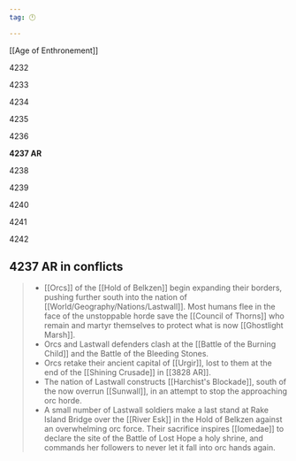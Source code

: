 ```yaml
---
tag: 🕛

---
```

[[Age of Enthronement]]


4232

4233

4234

4235

4236

**4237 AR**

4238

4239

4240

4241

4242



## 4237 AR in conflicts

>  - [[Orcs]] of the [[Hold of Belkzen]] begin expanding their borders, pushing further south into the nation of [[World/Geography/Nations/Lastwall]]. Most humans flee in the face of the unstoppable horde save the [[Council of Thorns]] who remain and martyr themselves to protect what is now [[Ghostlight Marsh]].
>  - Orcs and Lastwall defenders clash at the [[Battle of the Burning Child]] and the Battle of the Bleeding Stones.
>  - Orcs retake their ancient capital of [[Urgir]], lost to them at the end of the [[Shining Crusade]] in [[3828 AR]].
>  - The nation of Lastwall constructs [[Harchist's Blockade]], south of the now overrun [[Sunwall]], in an attempt to stop the approaching orc horde.
>  - A small number of Lastwall soldiers make a last stand at Rake Island Bridge over the [[River Esk]] in the Hold of Belkzen against an overwhelming orc force. Their sacrifice inspires [[Iomedae]] to declare the site of the Battle of Lost Hope a holy shrine, and commands her followers to never let it fall into orc hands again.






